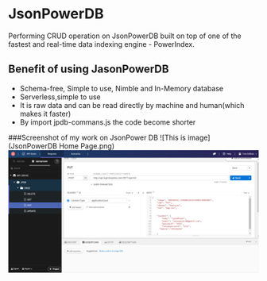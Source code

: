 # JsonPowerDB
Performing CRUD operation on JsonPowerDB built on top of one of the fastest and real-time data indexing engine - PowerIndex.

## Benefit of using JasonPowerDB
- Schema-free, Simple to use, Nimble and In-Memory database
- Serverless,simple to use
- It is raw data and can be read directly by machine and human(which makes it faster)
- By import jpdb-commans.js the code become shorter

###Screenshot of my work on JsonPower DB
![This is image](JsonPowerDB Home Page.png)
![This is img](https://github.com/Vishall011/JsonPowerDB/blob/main/JPDB_CRUD_PUT%20-%20Talend%20API%20Tester.png)


